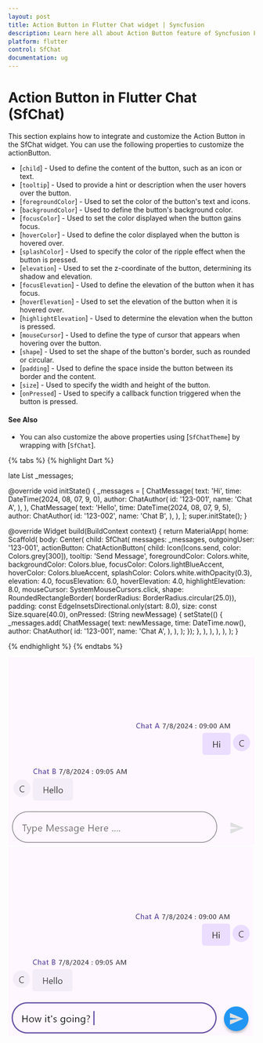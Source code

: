 ```yaml
---
layout: post
title: Action Button in Flutter Chat widget | Syncfusion
description: Learn here all about Action Button feature of Syncfusion Flutter Chat (SfChat) widget and more.
platform: flutter
control: SfChat
documentation: ug
---
```


# Action Button in Flutter Chat (SfChat)
This section explains how to integrate and customize the Action Button in the SfChat widget. You can use the following properties 
to customize the actionButton.

* [`child`] - Used to define the content of the button, such as an icon or text.
* [`tooltip`] - Used to provide a hint or description when the user hovers over the button.
* [`foregroundColor`] - Used to set the color of the button's text and icons.
* [`backgroundColor`] - Used to define the button's background color.
* [`focusColor`] - Used to set the color displayed when the button gains focus.
* [`hoverColor`] - Used to define the color displayed when the button is hovered over.
* [`splashColor`] - Used to specify the color of the ripple effect when the button is pressed.
* [`elevation`] - Used to set the z-coordinate of the button, determining its shadow and elevation.
* [`focusElevation`] - Used to define the elevation of the button when it has focus.
* [`hoverElevation`] - Used to set the elevation of the button when it is hovered over.
* [`highlightElevation`] - Used to determine the elevation when the button is pressed.
* [`mouseCursor`] - Used to define the type of cursor that appears when hovering over the button.
* [`shape`] - Used to set the shape of the button's border, such as rounded or circular.
* [`padding`] - Used to define the space inside the button between its border and the content.
* [`size`] - Used to specify the width and height of the button.
* [`onPressed`] - Used to specify a callback function triggered when the button is pressed.

#### See Also

* You can also customize the above properties using [`SfChatTheme`] by wrapping with [`SfChat`].

{% tabs %}
{% highlight Dart %}

late List<ChatMessage> _messages;

@override
void initState() {
  _messages = <ChatMessage>[
    ChatMessage(
      text: 'Hi',
      time: DateTime(2024, 08, 07, 9, 0),
      author: ChatAuthor(
        id: '123-001',
        name: 'Chat A',
      ),
    ),
    ChatMessage(
      text: 'Hello',
      time: DateTime(2024, 08, 07, 9, 5),
      author: ChatAuthor(
        id: '123-002',
        name: 'Chat B',
      ),
    ),
  ];
  super.initState();
}

@override
Widget build(BuildContext context) {
  return MaterialApp(
    home: Scaffold(
      body: Center(
        child: SfChat(
          messages: _messages,
          outgoingUser: '123-001',
          actionButton: ChatActionButton(
            child: Icon(Icons.send, color: Colors.grey[300]),
            tooltip: 'Send Message',
            foregroundColor: Colors.white,
            backgroundColor: Colors.blue,
            focusColor: Colors.lightBlueAccent,
            hoverColor: Colors.blueAccent,
            splashColor: Colors.white.withOpacity(0.3),
            elevation: 4.0,
            focusElevation: 6.0,
            hoverElevation: 4.0,
            highlightElevation: 8.0,
            mouseCursor: SystemMouseCursors.click,
            shape: RoundedRectangleBorder(
                borderRadius: BorderRadius.circular(25.0)),
            padding: const EdgeInsetsDirectional.only(start: 8.0),
            size: const Size.square(40.0),
            onPressed: (String newMessage) {
              setState(() {
                _messages.add(
                  ChatMessage(
                    text: newMessage,
                    time: DateTime.now(),
                    author: ChatAuthor(
                      id: '123-001',
                      name: 'Chat A',
                    ),
                  ),
                );
              });
            },
          ),
        ),
      ),
    ),
  );
}

{% endhighlight %}
{% endtabs %}

![Chat actionButton support](images/action-button/actionbutton-disabled.png)
![Chat actionButton support](images/action-button/actionbutton-background.png)